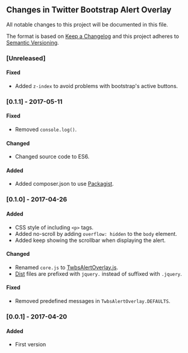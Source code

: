 ## Changes in Twitter Bootstrap Alert Overlay

All notable changes to this project will be documented in this file.

The format is based on [Keep a Changelog](http://keepachangelog.com/) and this project adheres to [Semantic Versioning](http://semver.org/).

### [Unreleased]

#### Fixed
* Added `z-index` to avoid problems with bootstrap's active buttons.

### [0.1.1] - 2017-05-11

#### Fixed

* Removed `console.log()`.

#### Changed

* Changed source code to ES6.

#### Added

* Added composer.json to use [Packagist](https://packagist.org/packages/fincallorca/twbs-alert-overlay).

### [0.1.0] - 2017-04-26

#### Added
* CSS style of including `<p>` tags.
* Added no-scroll by adding `overflow: hidden` to the `body` element.
* Added keep showing the scrollbar when displaying the alert.

#### Changed
* Renamed `core.js` to [TwbsAlertOverlay.js](src/js/TwbsAlertOverlay.js).
* [Dist](dist/) files are prefixed with `jquery.` instead of suffixed with `.jquery`.

#### Fixed
* Removed predefined messages in `TwbsAlertOverlay.DEFAULTS`.

### [0.0.1] - 2017-04-20

#### Added
* First version
